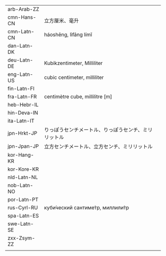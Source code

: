 | | | |
|-|-|-|
| arb-Arab-ZZ |  |  |
| cmn-Hans-CN | 立方厘米、毫升 |  |
| cmn-Latn-CN | háoshēng, lìfāng límǐ |  |
| dan-Latn-DK |  |  |
| deu-Latn-DE | Kubikzentimeter, Milliliter |  |
| eng-Latn-US | cubic centimeter, milliliter |  |
| fin-Latn-FI |  |  |
| fra-Latn-FR | centimètre cube, millilitre [m] |  |
| heb-Hebr-IL |  |  |
| hin-Deva-IN |  |  |
| ita-Latn-IT |  |  |
| jpn-Hrkt-JP | りっぽうセンチメートル、りっぽうセンチ、ミリリットル |  |
| jpn-Jpan-JP | 立方センチメートル、立方センチ、ミリリットル |  |
| kor-Hang-KR |  |  |
| kor-Kore-KR |  |  |
| nld-Latn-NL |  |  |
| nob-Latn-NO |  |  |
| por-Latn-PT |  |  |
| rus-Cyrl-RU | куби́ческий сантиме́тр, миллили́тр |  |
| spa-Latn-ES |  |  |
| swe-Latn-SE |  |  |
| zxx-Zsym-ZZ |  |  |
|  |  |  |
